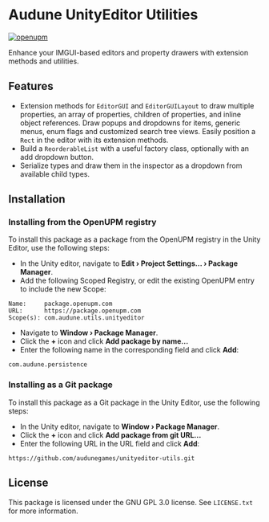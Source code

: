 # Audune UnityEditor Utilities

[![openupm](https://img.shields.io/npm/v/com.audune.utils.unityeditor?label=openupm&registry_uri=https://package.openupm.com)](https://openupm.com/packages/com.audune.utils.unityeditor/)

Enhance your IMGUI-based editors and property drawers with extension methods and utilities.

## Features

* Extension methods for `EditorGUI` and `EditorGUILayout` to draw multiple properties, an array of properties, children of properties, and inline object references. Draw popups and dropdowns for items, generic menus, enum flags and customized search tree views. Easily position a `Rect` in the editor with its extension methods.
* Build a `ReorderableList` with a useful factory class, optionally with an add dropdown button.
* Serialize types and draw them in the inspector as a dropdown from available child types.

## Installation

### Installing from the OpenUPM registry

To install this package as a package from the OpenUPM registry in the Unity Editor, use the following steps:

* In the Unity editor, navigate to **Edit › Project Settings... › Package Manager**.
* Add the following Scoped Registry, or edit the existing OpenUPM entry to include the new Scope:

```
Name:     package.openupm.com
URL:      https://package.openupm.com
Scope(s): com.audune.utils.unityeditor
```

* Navigate to **Window › Package Manager**.
* Click the **+** icon and click **Add package by name...**
* Enter the following name in the corresponding field and click **Add**:

```
com.audune.persistence
```

### Installing as a Git package

To install this package as a Git package in the Unity Editor, use the following steps:

* In the Unity editor, navigate to **Window › Package Manager**.
* Click the **+** icon and click **Add package from git URL...**
* Enter the following URL in the URL field and click **Add**:

```
https://github.com/audunegames/unityeditor-utils.git
```

## License

This package is licensed under the GNU GPL 3.0 license. See `LICENSE.txt` for more information.
